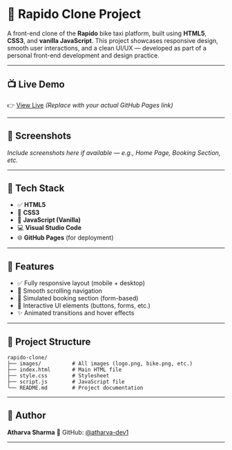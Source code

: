 # 🛵 Rapido Clone Project

A front-end clone of the **Rapido** bike taxi platform, built using **HTML5**, **CSS3**, and **vanilla JavaScript**. This project showcases responsive design, smooth user interactions, and a clean UI/UX — developed as part of a personal front-end development and design practice.

---

## 📺 Live Demo

👉 [View Live](#) *(Replace with your actual GitHub Pages link)*

---

## 📸 Screenshots

*Include screenshots here if available — e.g., Home Page, Booking Section, etc.*

---

## 🧱 Tech Stack

* ✅ **HTML5**
* 🎨 **CSS3**
* 🧠 **JavaScript (Vanilla)**
* 💻 **Visual Studio Code**
* 🌐 **GitHub Pages** (for deployment)

---

## 🎯 Features

* ✅ Fully responsive layout (mobile + desktop)
* 📜 Smooth scrolling navigation
* 🛵 Simulated booking section (form-based)
* 🧩 Interactive UI elements (buttons, forms, etc.)
* ✨ Animated transitions and hover effects

---

## 📁 Project Structure

```
rapido-clone/
├── images/          # All images (logo.png, bike.png, etc.)
├── index.html       # Main HTML file
├── style.css        # Stylesheet
├── script.js        # JavaScript file
└── README.md        # Project documentation
```

---

## 👤 Author

**Atharva Sharma**
📂 GitHub: [@atharva-dev1](https://github.com/atharva-dev1)

---

